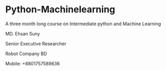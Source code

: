 # Python-Machinelearning
A three month long course on Intermediate python and Machine Learning


MD. Ehsan Suny


Senior Executive Researcher


Robot Company BD


Mobile: +8801757589636

